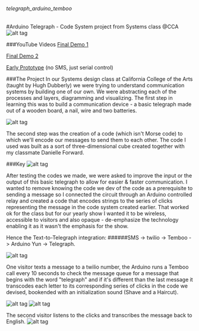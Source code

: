###### telegraph_arduino_temboo
#Arduino Telegraph - Code System project from Systems class @CCA
![alt tag](https://s3-us-west-1.amazonaws.com/systems-noam/images/systems/IMG_0020.JPG)

###YouTube Videos
[Final Demo 1](https://youtu.be/Q5agbIDerKQ)

[Final Demo 2](https://youtu.be/oKgJvz0VeJY)

[Early Prototype](https://youtu.be/BHRiO0pCflk) (no SMS, just serial control)


###The Project
In our Systems design class at California College of the Arts (taught by Hugh Dubberly) we were trying to understand communication systems by building one of our own. We were abstracting each of the processes and layers, diagramming and visualizing.
The first step in learning this was to build a communication device - a basic telegraph made out of a wooden board, a nail, wire and two batteries. 

![alt tag](https://s3-us-west-1.amazonaws.com/systems-noam/images/systems/IMG_8545.jpg)

The second step was the creation of a code (which isn't Morse code) to which we'll encode our messages to send them to each other. The code I used was built as a sort of three-dimensional cube created together with my classmate Danielle Forward. 


###Key
![alt tag](https://s3-us-west-1.amazonaws.com/systems-noam/images/systems/Revised_Code_Danielle_Noam.png)

After testing the codes we made, we were asked to improve the input or the output of this basic telegraph to allow for easier & faster communication.
I wanted to remove knowing the code we dev of the code as a prerequisite to sending a message so I connected the circuit through an Arduino controlled relay and created a code that encodes strings to the series of clicks representing the message in the code system created earlier.
That worked ok for the class but for our yearly show I wanted it to be wireless, accessible to visitors and also opaque - de-emphasize the technology enabling it as it wasn't the emphasis for the show.

Hence the Text-to-Telegraph integration:
######SMS -> twilio -> Temboo -> Arduino Yun ->  Telegraph.

![alt tag](https://s3-us-west-1.amazonaws.com/systems-noam/images/systems/IMG_0020.JPG)


One visitor texts a message to a twilio number, the Arduino runs a Temboo call every 10 seconds to check the message queue for a message that begins with the word "telegraph" and if it's different than the last message it transcodes each letter to its corresponding series of clicks in the code we devised, bookended with an initialization sound (Shave and a Haircut).


![alt tag](https://s3-us-west-1.amazonaws.com/systems-noam/images/systems/IMG_0187.JPG)
![alt tag](https://s3-us-west-1.amazonaws.com/systems-noam/images/systems/vlcsnap-00002.jpg)

The second visitor listens to the clicks and transcribes the message back to English.
![alt tag](https://s3-us-west-1.amazonaws.com/systems-noam/images/systems/IMG_0167.JPG)






